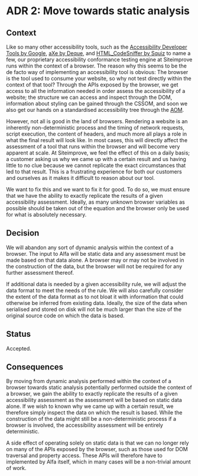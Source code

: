 # ADR 2: Move towards static analysis

## Context

Like so many other accessibility tools, such as the [Accessibility Developer Tools by Google](https://github.com/GoogleChrome/accessibility-developer-tools), [aXe by Deque](https://github.com/dequelabs/axe-core), and [HTML_CodeSniffer by Squiz](https://github.com/squizlabs/HTML_CodeSniffer) to name a few, our proprietary accessibility conformance testing engine at Siteimprove runs within the context of a browser. The reason why this seems to be the de facto way of implementing an accessibility tool is obvious: The browser is the tool used to consume your website, so why not test directly within the context of that tool? Through the APIs exposed by the browser, we get access to all the information needed in order assess the accessibility of a website; the structure we can access and inspect through the DOM, information about styling can be gained through the CSSOM, and soon we also get our hands on a standardised accessibility tree through the [AOM](https://wicg.github.io/aom/).

However, not all is good in the land of browsers. Rendering a website is an inherently non-deterministic process and the timing of network requests, script execution, the content of headers, and much more all plays a role in what the final result will look like. In most cases, this will directly affect the assessment of a tool that runs within the browser and will become very apparent at scale. At Siteimprove, we feel the effect of this on a daily basis; a customer asking us why we came up with a certain result and us having little to no clue because we cannot replicate the exact circumstances that led to that result. This is a frustrating experience for both our customers and ourselves as it makes it difficult to reason about our tool.

We want to fix this and we want to fix it for good. To do so, we must ensure that we have the ability to exactly replicate the results of a given accessibility assessment. Ideally, as many unknown browser variables as possible should be taken out of the equation and the browser only be used for what is absolutely necessary.

## Decision

We will abandon any sort of dynamic analysis within the context of a browser. The input to Alfa will be static data and any assessment must be made based on that data alone. A browser may or may not be involved in the construction of the data, but the browser will not be required for any further assessment thereof.

If additional data is needed by a given accessibility rule, we will adjust the data format to meet the needs of the rule. We will also carefully consider the extent of the data format as to not bloat it with information that could otherwise be inferred from existing data. Ideally, the size of the data when serialised and stored on disk will not be much larger than the size of the original source code on which the data is based.

## Status

Accepted.

## Consequences

By moving from dynamic analysis performed within the context of a browser towards static analysis potentially performed outside the context of a browser, we gain the ability to exactly replicate the results of a given accessibility assessment as the assessment will be based on static data alone. If we wish to known why we came up with a certain result, we therefore simply inspect the data on which the result is based. While the construction of the data might still be a non-deterministic process if a browser is involved, the accessibility assessment will be entirely deterministic.

A side effect of operating solely on static data is that we can no longer rely on many of the APIs exposed by the browser, such as those used for DOM traversal and property access. These APIs will therefore have to implemented by Alfa itself, which in many cases will be a non-trivial amount of work.
